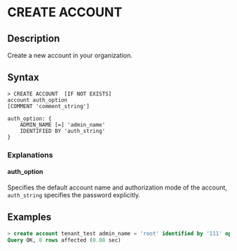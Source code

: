 # **CREATE ACCOUNT**

## **Description**

Create a new account in your organization.

## **Syntax**

```
> CREATE ACCOUNT  [IF NOT EXISTS]
account auth_option
[COMMENT 'comment_string']

auth_option: {
    ADMIN_NAME [=] 'admin_name'
    IDENTIFIED BY 'auth_string'
}

```

### Explanations

#### auth_option

Specifies the default account name and authorization mode of the account, `auth_string` specifies the password explicitly.

## **Examples**

```sql
> create account tenant_test admin_name = 'root' identified by '111' open comment 'tenant_test';
Query OK, 0 rows affected (0.08 sec)
```
